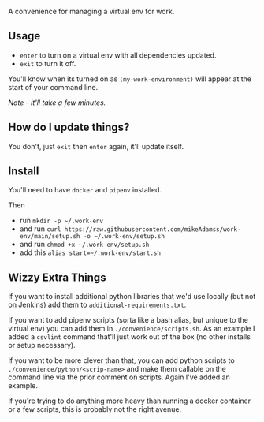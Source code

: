 A convenience for managing a virtual env for work.

## Usage

* `enter` to turn on a virtual env with all dependencies updated.
* `exit` to turn it off.

You'll know when its turned on as `(my-work-environment)` will appear at the start of your command line.

_Note - it'll take a few minutes._

## How do I update things?

You don't, just `exit` then `enter` again, it'll update itself.

## Install

You'll need to have `docker` and `pipenv` installed.

Then
* run `mkdir -p ~/.work-env`
* and run `curl https://raw.githubusercontent.com/mikeAdamss/work-env/main/setup.sh -o ~/.work-env/setup.sh`
* and run `chmod +x ~/.work-env/setup.sh`
* add this `alias start=~/.work-env/start.sh`

## Wizzy Extra Things

If you want to install additional python libraries that we'd use locally (but not on Jenkins) add them to `additional-requirements.txt`.

If you want to add pipenv scripts (sorta like a bash alias, but unique to the virtual env) you can add them in `./convenience/scripts.sh`. As an example I added a `csvlint` command that'll just work out of the box (no other installs or setup necessary).

If you want to be more clever than that, you can add python scripts to `./convenience/python/<scrip-name>` and make them callable on the command line via the prior comment on scripts. Again I've added an example.

If you're trying to do anything more heavy than running a docker container or a few scripts, this is probably not the right avenue.  
